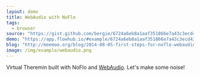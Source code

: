 ```yaml
---
layout: demo
title: WebAudio with NoFlo
tags:
  - browser
source: "https://gist.github.com/bergie/6724a6eb8a1aaf351866e7a43c3ecd43"
demo: "https://app.flowhub.io/#example/6724a6eb8a1aaf351866e7a43c3ecd43"
blog: "http://meemoo.org/blog/2014-08-05-first-steps-for-noflo-webaudio"
image: /img/example/webaudio.png
---
```

Virtual Theremin built with NoFlo and [WebAudio](https://developer.mozilla.org/en-US/docs/Web/API/Web_Audio_API). Let's make some noise!
